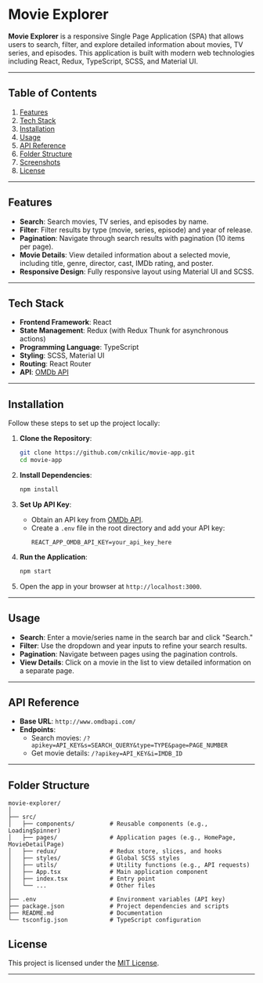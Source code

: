 # Movie Explorer

**Movie Explorer** is a responsive Single Page Application (SPA) that allows users to search, filter, and explore detailed information about movies, TV series, and episodes. This application is built with modern web technologies including React, Redux, TypeScript, SCSS, and Material UI.

---

## Table of Contents

1. [Features](#features)
2. [Tech Stack](#tech-stack)
3. [Installation](#installation)
4. [Usage](#usage)
5. [API Reference](#api-reference)
6. [Folder Structure](#folder-structure)
7. [Screenshots](#screenshots)
8. [License](#license)

---

## Features

- **Search**: Search movies, TV series, and episodes by name.
- **Filter**: Filter results by type (movie, series, episode) and year of release.
- **Pagination**: Navigate through search results with pagination (10 items per page).
- **Movie Details**: View detailed information about a selected movie, including title, genre, director, cast, IMDb rating, and poster.
- **Responsive Design**: Fully responsive layout using Material UI and SCSS.

---

## Tech Stack

- **Frontend Framework**: React
- **State Management**: Redux (with Redux Thunk for asynchronous actions)
- **Programming Language**: TypeScript
- **Styling**: SCSS, Material UI
- **Routing**: React Router
- **API**: [OMDb API](http://www.omdbapi.com/)

---

## Installation

Follow these steps to set up the project locally:

1. **Clone the Repository**:

   ```bash
   git clone https://github.com/cnkilic/movie-app.git
   cd movie-app
   ```

2. **Install Dependencies**:

   ```bash
   npm install
   ```

3. **Set Up API Key**:

   - Obtain an API key from [OMDb API](http://www.omdbapi.com/apikey.aspx).
   - Create a `.env` file in the root directory and add your API key:
     ```env
     REACT_APP_OMDB_API_KEY=your_api_key_here
     ```

4. **Run the Application**:

   ```bash
   npm start
   ```

5. Open the app in your browser at `http://localhost:3000`.

---

## Usage

- **Search**: Enter a movie/series name in the search bar and click "Search."
- **Filter**: Use the dropdown and year inputs to refine your search results.
- **Pagination**: Navigate between pages using the pagination controls.
- **View Details**: Click on a movie in the list to view detailed information on a separate page.

---

## API Reference

- **Base URL**: `http://www.omdbapi.com/`
- **Endpoints**:
  - Search movies: `/?apikey=API_KEY&s=SEARCH_QUERY&type=TYPE&page=PAGE_NUMBER`
  - Get movie details: `/?apikey=API_KEY&i=IMDB_ID`

---

## Folder Structure

```
movie-explorer/
│
├── src/
│   ├── components/          # Reusable components (e.g., LoadingSpinner)
│   ├── pages/               # Application pages (e.g., HomePage, MovieDetailPage)
│   ├── redux/               # Redux store, slices, and hooks
│   ├── styles/              # Global SCSS styles
│   ├── utils/               # Utility functions (e.g., API requests)
│   ├── App.tsx              # Main application component
│   ├── index.tsx            # Entry point
│   └── ...                  # Other files
│
├── .env                     # Environment variables (API key)
├── package.json             # Project dependencies and scripts
├── README.md                # Documentation
└── tsconfig.json            # TypeScript configuration
```

## License

This project is licensed under the [MIT License](https://opensource.org/licenses/MIT).

---
